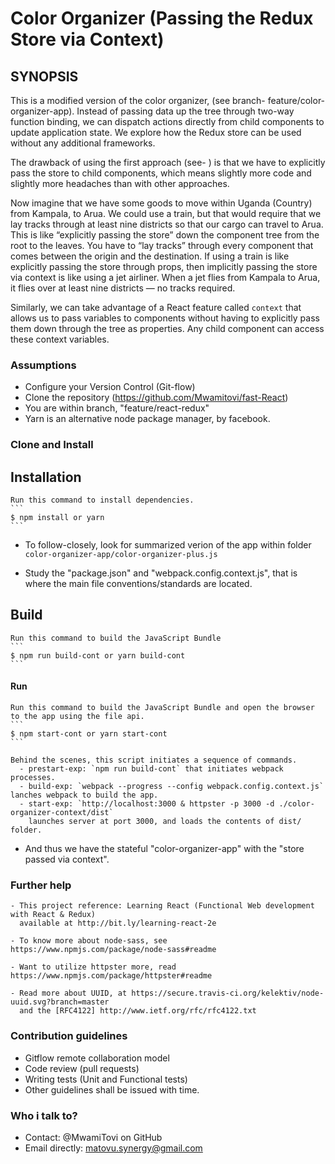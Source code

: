 Color Organizer (Passing the Redux Store via Context)
=====================================================

## SYNOPSIS

This is a modified version of the color organizer,
(see branch- feature/color-organizer-app). 
Instead of passing data up the tree through two-way function binding,
we can dispatch actions directly from child components to update application state.
We explore how the Redux store can be used without any additional frameworks.

The drawback of using the first approach (see- )
is that we have to explicitly pass the store to child components,
which means slightly more code and slightly more headaches than with other approaches.

Now imagine that we have some goods to move within Uganda (Country) from Kampala, to Arua.
We could use a train, but that would require that we lay tracks through at least nine districts so that our cargo can travel to Arua. This is like “explicitly passing the store” down the component tree from 
the root to the leaves. You have to “lay tracks” through every component that 
comes between the origin and the destination.
If using a train is like explicitly passing the store through props, 
then implicitly passing the store via context is like using a jet airliner. 
When a jet flies from Kampala to Arua, it flies over at least nine districts — no tracks required.

Similarly, we can take advantage of a React feature called ``context`` that allows us to pass 
variables to components without having to explicitly pass them down through the tree as properties. 
Any child component can access these context variables.


### Assumptions
   - Configure your Version Control (Git-flow)
   - Clone the repository (https://github.com/Mwamitovi/fast-React)
   - You are within branch, "feature/react-redux"
   - Yarn is an alternative node package manager, by facebook.


### Clone and Install

## Installation
    Run this command to install dependencies.
    ```
    $ npm install or yarn
    ```

   - To follow-closely, look for summarized verion of the app within
     folder `color-organizer-app/color-organizer-plus.js`

   - Study the "package.json" and "webpack.config.context.js", 
     that is where the main file conventions/standards are located.

## Build
    Run this command to build the JavaScript Bundle
    ```
    $ npm run build-cont or yarn build-cont
    ```

#### Run
    Run this command to build the JavaScript Bundle and open the browser to the app using the file api.
    ```
    $ npm start-cont or yarn start-cont
    ```

    Behind the scenes, this script initiates a sequence of commands.
      - prestart-exp: `npm run build-cont` that initiates webpack processes.
      - build-exp: `webpack --progress --config webpack.config.context.js` lanches webpack to build the app.
      - start-exp: `http://localhost:3000 & httpster -p 3000 -d ./color-organizer-context/dist` 
        launches server at port 3000, and loads the contents of dist/ folder.

   - And thus we have the stateful "color-organizer-app" with the "store passed via context".


### Further help

    - This project reference: Learning React (Functional Web development with React & Redux)
      available at http://bit.ly/learning-react-2e

    - To know more about node-sass, see https://www.npmjs.com/package/node-sass#readme

    - Want to utilize httpster more, read https://www.npmjs.com/package/httpster#readme

    - Read more about UUID, at https://secure.travis-ci.org/kelektiv/node-uuid.svg?branch=master
      and the [RFC4122] http://www.ietf.org/rfc/rfc4122.txt


### Contribution guidelines
   - Gitflow remote collaboration model
   - Code review (pull requests)
   - Writing tests (Unit and Functional tests)
   - Other guidelines shall be issued with time.

### Who i talk to?
   - Contact: @MwamiTovi on GitHub
   - Email directly: matovu.synergy@gmail.com
